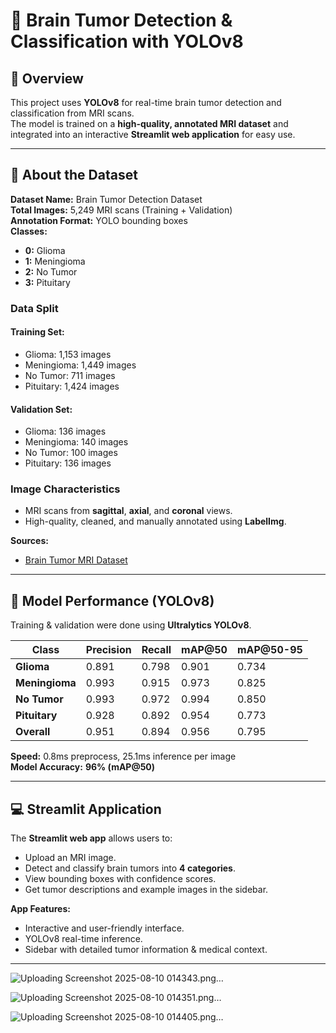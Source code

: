 # 🧠 Brain Tumor Detection & Classification with YOLOv8

## 📌 Overview
This project uses **YOLOv8** for real-time brain tumor detection and classification from MRI scans.  
The model is trained on a **high-quality, annotated MRI dataset** and integrated into an interactive **Streamlit web application** for easy use.

---

## 📂 About the Dataset
**Dataset Name:** Brain Tumor Detection Dataset  
**Total Images:** 5,249 MRI scans (Training + Validation)  
**Annotation Format:** YOLO bounding boxes  
**Classes:**
- **0:** Glioma  
- **1:** Meningioma  
- **2:** No Tumor  
- **3:** Pituitary  

### **Data Split**
#### Training Set:
- Glioma: 1,153 images  
- Meningioma: 1,449 images  
- No Tumor: 711 images  
- Pituitary: 1,424 images  

#### Validation Set:
- Glioma: 136 images  
- Meningioma: 140 images  
- No Tumor: 100 images  
- Pituitary: 136 images  

### **Image Characteristics**
- MRI scans from **sagittal**, **axial**, and **coronal** views.
- High-quality, cleaned, and manually annotated using **LabelImg**.

**Sources:**
- [Brain Tumor MRI Dataset](https://www.kaggle.com/datasets/ahmedsorour1/mri-for-brain-tumor-with-bounding-boxes)  

---

## 🚀 Model Performance (YOLOv8)
Training & validation were done using **Ultralytics YOLOv8**.

| Class       | Precision | Recall | mAP@50 | mAP@50-95 |
|-------------|-----------|--------|--------|-----------|
| **Glioma**       | 0.891     | 0.798  | 0.901  | 0.734     |
| **Meningioma**   | 0.993     | 0.915  | 0.973  | 0.825     |
| **No Tumor**     | 0.993     | 0.972  | 0.994  | 0.850     |
| **Pituitary**    | 0.928     | 0.892  | 0.954  | 0.773     |
| **Overall**      | 0.951     | 0.894  | 0.956  | 0.795     |

**Speed:** 0.8ms preprocess, 25.1ms inference per image  
**Model Accuracy:** **96% (mAP@50)**

---

## 💻 Streamlit Application
The **Streamlit web app** allows users to:
- Upload an MRI image.
- Detect and classify brain tumors into **4 categories**.
- View bounding boxes with confidence scores.
- Get tumor descriptions and example images in the sidebar.

**App Features:**
- Interactive and user-friendly interface.
- YOLOv8 real-time inference.
- Sidebar with detailed tumor information & medical context.

---
![Uploading Screenshot 2025-08-10 014343.png…]()

![Uploading Screenshot 2025-08-10 014351.png…]()

![Uploading Screenshot 2025-08-10 014405.png…]()
